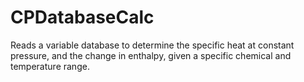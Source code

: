 # CPDatabaseCalc
Reads a variable database to determine the specific heat at constant pressure, and the change in enthalpy, given a specific chemical and temperature range.
